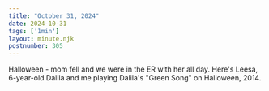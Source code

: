 ```yaml
---
title: "October 31, 2024"
date: 2024-10-31
tags: ['1min']
layout: minute.njk
postnumber: 305
---
```

Halloween - mom fell and we were in the ER with her all day. Here's Leesa, 6-year-old Dalila and me playing Dalila's "Green Song" on Halloween, 2014. 